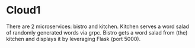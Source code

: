 # Cloud1
There are 2 microservices: bistro and kitchen.
Kitchen serves a word salad of randomly generated words via grpc.
Bistro gets a word salad from (the) kitchen and displays it by leveraging Flask (port 5000).
